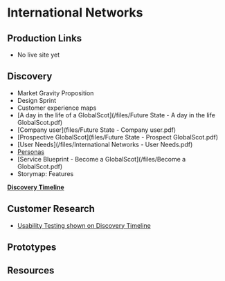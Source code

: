 # International Networks

## Production Links
- No live site yet


## Discovery
- Market Gravity Proposition
- Design Sprint
- Customer experience maps
- [A day in the life of a GlobalScot](/files/Future State - A day in the life GlobalScot.pdf)
- [Company user](files/Future State - Company user.pdf)
- [Prospective GlobalScot](files/Future State - Prospect GlobalScot.pdf)
- [User Needs](/files/International Networks - User Needs.pdf)
- [Personas](/files/Scotland_PLC_Personas.pdf)
- [Service Blueprint - Become a GlobalScot](/files/Become a GlobalScot.pdf)
- Storymap: Features  

**[Discovery Timeline](timeline)**

## Customer Research
- [Usability Testing shown on Discovery Timeline](timeline)

## Prototypes

## Resources
